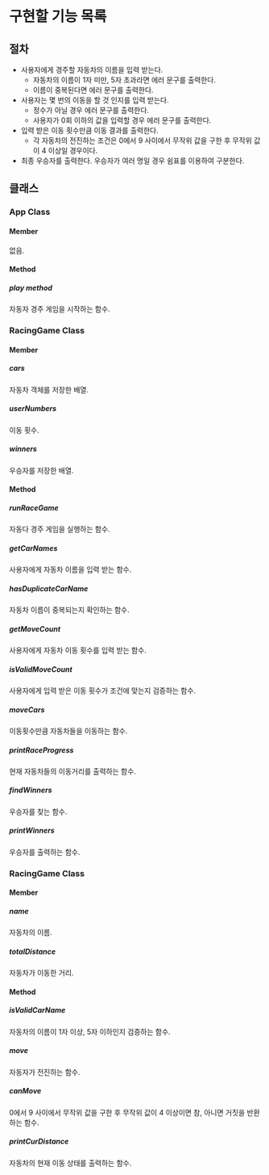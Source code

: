 # 구현할 기능 목록
## 절차
- 사용자에게 경주할 자동차의 이름을 입력 받는다.
    - 자동차의 이름이 1자 미만, 5자 초과라면 에러 문구를 출력한다.
    - 이름이 중복된다면 에러 문구를 출력한다.
- 사용자는 몇 번의 이동을 할 것 인지를 입력 받는다.
    - 정수가 아닐 경우 에러 문구를 출력한다.
    - 사용자가 0회 이하의 값을 입력할 경우 에러 문구를 출력한다.
- 입력 받은 이동 횟수만큼 이동 결과를 출력한다.
    - 각 자동차의 전진하는 조건은 0에서 9 사이에서 무작위 값을 구한 후 무작위 값이 4 이상일 경우이다.
- 최종 우승자를 출력한다. 우승자가 여러 명일 경우 쉼표를 이용하여 구분한다.

## 클래스

### App Class
#### Member
없음.

#### Method
##### play method
자동자 경주 게임을 시작하는 함수.


### RacingGame Class
#### Member
##### cars
자동차 객체를 저장한 배열.
##### userNumbers
이동 횟수.
##### winners 
우승자를 저장한 배열.

#### Method
##### runRaceGame
자동다 경주 게임을 실행하는 함수.
##### getCarNames
사용자에게 자동차 이름을 입력 받는 함수.
##### hasDuplicateCarName
자동차 이름이 중복되는지 확인하는 함수.
##### getMoveCount
사용자에게 자동차 이동 횟수를 입력 받는 함수.
##### isValidMoveCount
사용자에게 입력 받은 이동 횟수가 조건에 맞는지 검증하는 함수.
##### moveCars
이동횟수만큼 자동차들을 이동하는 함수.
##### printRaceProgress
현재 자동차들의 이동거리를 출력하는 함수.
##### findWinners
우승자를 찾는 함수.
##### printWinners
우승자를 출력하는 함수.


### RacingGame Class
#### Member
##### name
자동차의 이름.
##### totalDistance
자동차가 이동한 거리.

#### Method
##### isValidCarName  
자동차의 이름이 1자 이상, 5자 이하인지 검증하는 함수.
##### move
자동자가 전진하는 함수.
##### canMove
 0에서 9 사이에서 무작위 값을 구한 후 무작위 값이 4 이상이면 참, 아니면 거짓을 반환하는 함수.
##### printCurDistance
자동차의 현재 이동 상태를 출력하는 함수.